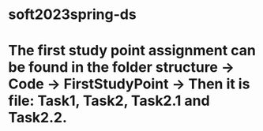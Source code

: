 # soft2023spring-ds
# The first study point assignment can be found in the folder structure -> Code -> FirstStudyPoint -> Then it is file: Task1, Task2, Task2.1 and Task2.2. 
